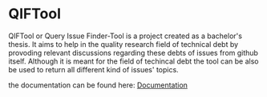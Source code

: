 # QIFTool

QIFTool or Query Issue Finder-Tool is a project created as a bachelor's thesis. 
It aims to help in the quality research field of technical debt by provoding relevant discussions regarding these debts of issues from github itself.
Although it is meant for the field of techincal debt the tool can be also be used to return all different kind of issues' topics.

the documentation can be found here: [Documentation](QIFTool__Documentation.pdf)
